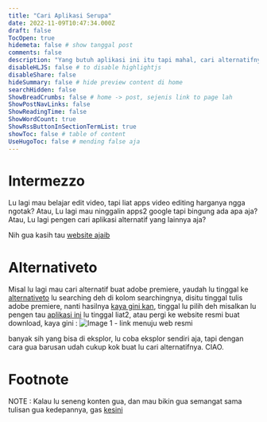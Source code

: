 ```yaml
---
title: "Cari Aplikasi Serupa"
date: 2022-11-09T10:47:34.000Z
draft: false
TocOpen: true
hidemeta: false # show tanggal post
comments: false
description: "Yang butuh aplikasi ini itu tapi mahal, cari alternatifnya nih"
disableHLJS: false # to disable highlightjs
disableShare: false
hideSummary: false # hide preview content di home
searchHidden: false
ShowBreadCrumbs: false # home -> post, sejenis link to page lah
ShowPostNavLinks: false
ShowReadingTime: false
ShowWordCount: true
ShowRssButtonInSectionTermList: true
showToc: false # table of content
UseHugoToc: false # mending false aja
---
```


# Intermezzo

Lu lagi mau belajar edit video, tapi liat apps video editing harganya ngga ngotak? Atau,
Lu lagi mau ninggalin apps2 google tapi bingung ada apa aja? Atau,
Lu lagi pengen cari aplikasi alternatif yang lainnya aja?

Nih gua kasih tau [website ajaib](https://alternativeto.net/)

# Alternativeto

Misal lu lagi mau cari alternatif buat adobe premiere, yaudah lu tinggal ke [alternativeto](https://alternativeto.net) lu searching deh di kolom searchingnya,
disitu tinggal tulis adobe premiere, nanti hasilnya [kaya gini kan](https://alternativeto.net/software/adobe-premiere-pro/),
tinggal lu pilih deh misalkan lu pengen tau [aplikasi ini](https://alternativeto.net/software/davinci-resolve/about/) lu tinggal liat2, atau pergi ke website resmi buat download, kaya gini : 
![Image 1 - link menuju web resmi](https://i.ibb.co/mhv3yw2/Screenshot-2022-11-03-at-08-25-45.png)

banyak sih yang bisa di eksplor, lu coba eksplor sendiri aja, tapi dengan cara gua barusan udah cukup kok buat lu cari alternatifnya. CIAO.

# Footnote

NOTE : Kalau lu seneng konten gua, dan mau bikin gua semangat sama tulisan gua kedepannya, gas [kesini](https://sociabuzz.com/muezzaissleeping)